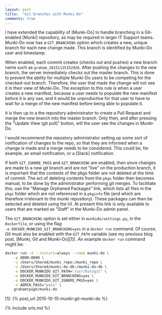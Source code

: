 ```yaml
---
layout: post
title:  "Git branches with Munki-Do"
comments: true
---
```


I have extended the capability of [Munki-Do] to handle branching in a Git-enabled [Munki] repository, as may be required in larger IT Support teams. Munki-Do now has a `GIT_BRANCHING` option which creates a new, unique branch for each new change made. This branch is identified by Munki-Do user and timestamp. 

When enabled, each commit creates (checks out and pushes) a new branch name such as `graham_20151125152926`. After pushing the changes to the new branch, the server immediately checks out the master branch. This is done to prevent the ability for multiple Munki-Do users to be competing for the checked-out branch. Therefore, the user that made the change will not see it in their view of Munki-Do. The exception to this rule is when a user creates a new manifest, because a user needs to populate the new manifest before it is any use, and it would be unproductive for that user to have to wait for a merge of the new manifest before being able to populate it.

It is then up to a the repository administrator to create a Pull Request and merge the new branch into the master branch. Only then, and after pressing the "Update View (git pull)" button, will the user see the changes in Munki-Do.

I would recommend the repostory administrator setting up some sort of notification of changes to the repo, so that they are informed when a change is made and a merge needs to be considered. This could be, for example, an email notification, or a [Slack] notification.

If both `GIT_IGNORE_PKGS` and `GIT_BRANCHING` are enabled, then since changes are made to a new git branch and are not "live" on the production branch, it is important that the contents of the pkgs folder are not deleted at the time of commit. The act of deleting contents from the `pkgs` folder then becomes manual, to be done by the administrator performing git merges. To facilitate this, use the "Manage Orphaned Packages" link, which lists all files in the `pkgs` folder which are not referenced in a `pkginfo` file (and which are therefore irrelevant to the munki repository). These packages can then be selected and deleted using the UI. At present this link is only available to users that are marked as "Staff" in the Munki-Do admin panel.

The `GIT_BRANCHING` option is set either in `munkido/settings.py`, in the `Dockerfile`, or using the flag  
`-e DOCKER_MUNKIDO_GIT_BRANCHING=yes` in a `docker run` command. Of course, Git must also be enabled with the `GIT_PATH` variable (see my previous blog post, [Munki, Git and Munki-Do][1]). An example `docker run` command might be:

~~~ bash
docker run -d --restart=always --name munki-do \
	-p 8000:8000 \
	-v /Users/Shared/munki_repo:/munki_repo \
	-v /Users/Shared/munki-do-db:/munki-do-db \
	-e DOCKER_MUNKIDO_GIT_PATH="/usr/bin/git" \
	-e DOCKER_MUNKIDO_GIT_BRANCHING=yes \
	-e DOCKER_MUNKIDO_GIT_IGNORE_PKGS=yes \
	-e ADMIN_PASS="pass" \
	grahamrpugh/munki-do
~~~

[1]: {% post_url 2015-10-15-munki-git-munki-do %}

{% include urls.md %}

